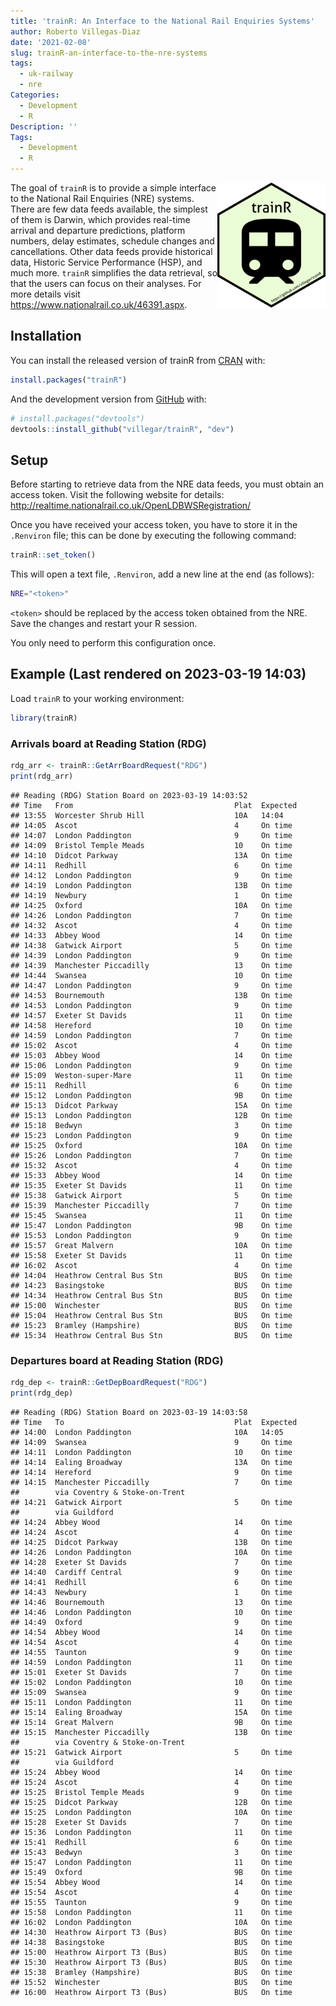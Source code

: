 ```yaml
---
title: 'trainR: An Interface to the National Rail Enquiries Systems'
author: Roberto Villegas-Diaz
date: '2021-02-08'
slug: trainR-an-interface-to-the-nre-systems
tags:
  - uk-railway
  - nre
Categories:
  - Development
  - R
Description: ''
Tags:
  - Development
  - R
---
```


<img src="https://raw.githubusercontent.com/villegar/trainR/main/inst/images/logo.png" alt="logo" align="right" height=200px/>

The goal of `trainR` is to provide a simple interface to the 
National Rail Enquiries (NRE) systems. There are few data feeds 
available, the simplest of them is Darwin, which provides real-time 
arrival and departure predictions, platform numbers, delay estimates, 
schedule changes and cancellations. Other data feeds provide historical 
data, Historic Service Performance (HSP), and much more. `trainR` 
simplifies the data retrieval, so that the users can focus on their 
analyses. For more details visit 
https://www.nationalrail.co.uk/46391.aspx.

## Installation

You can install the released version of trainR from [CRAN](https://CRAN.R-project.org) with:

``` r
install.packages("trainR")
```

And the development version from [GitHub](https://github.com/) with:

``` r
# install.packages("devtools")
devtools::install_github("villegar/trainR", "dev")
```

## Setup
Before starting to retrieve data from the NRE data feeds, you must obtain an access token. 
Visit the following website for details: http://realtime.nationalrail.co.uk/OpenLDBWSRegistration/

Once you have received your access token, you have to store it in the `.Renviron` file; this can be 
done by executing the following command:


```r
trainR::set_token()
```

This will open a text file, `.Renviron`, add a new line at the end (as follows):

```bash
NRE="<token>"
```

`<token>` should be replaced by the access token obtained from the NRE. Save the changes and restart 
your R session.

You only need to perform this configuration once.

## Example (Last rendered on 2023-03-19 14:03)

Load `trainR` to your working environment:

```r
library(trainR)
```

### Arrivals board at Reading Station (RDG)


```r
rdg_arr <- trainR::GetArrBoardRequest("RDG")
print(rdg_arr)
```

```
## Reading (RDG) Station Board on 2023-03-19 14:03:52
## Time   From                                    Plat  Expected
## 13:55  Worcester Shrub Hill                    10A   14:04
## 14:05  Ascot                                   4     On time
## 14:07  London Paddington                       9     On time
## 14:09  Bristol Temple Meads                    10    On time
## 14:10  Didcot Parkway                          13A   On time
## 14:11  Redhill                                 6     On time
## 14:12  London Paddington                       9     On time
## 14:19  London Paddington                       13B   On time
## 14:19  Newbury                                 1     On time
## 14:25  Oxford                                  10A   On time
## 14:26  London Paddington                       7     On time
## 14:32  Ascot                                   4     On time
## 14:33  Abbey Wood                              14    On time
## 14:38  Gatwick Airport                         5     On time
## 14:39  London Paddington                       9     On time
## 14:39  Manchester Piccadilly                   13    On time
## 14:44  Swansea                                 10    On time
## 14:47  London Paddington                       9     On time
## 14:53  Bournemouth                             13B   On time
## 14:53  London Paddington                       9     On time
## 14:57  Exeter St Davids                        11    On time
## 14:58  Hereford                                10    On time
## 14:59  London Paddington                       7     On time
## 15:02  Ascot                                   4     On time
## 15:03  Abbey Wood                              14    On time
## 15:06  London Paddington                       9     On time
## 15:09  Weston-super-Mare                       11    On time
## 15:11  Redhill                                 6     On time
## 15:12  London Paddington                       9B    On time
## 15:13  Didcot Parkway                          15A   On time
## 15:13  London Paddington                       12B   On time
## 15:18  Bedwyn                                  3     On time
## 15:23  London Paddington                       9     On time
## 15:25  Oxford                                  10A   On time
## 15:26  London Paddington                       7     On time
## 15:32  Ascot                                   4     On time
## 15:33  Abbey Wood                              14    On time
## 15:35  Exeter St Davids                        11    On time
## 15:38  Gatwick Airport                         5     On time
## 15:39  Manchester Piccadilly                   7     On time
## 15:45  Swansea                                 11    On time
## 15:47  London Paddington                       9B    On time
## 15:53  London Paddington                       9     On time
## 15:57  Great Malvern                           10A   On time
## 15:58  Exeter St Davids                        11    On time
## 16:02  Ascot                                   4     On time
## 14:04  Heathrow Central Bus Stn                BUS   On time
## 14:23  Basingstoke                             BUS   On time
## 14:34  Heathrow Central Bus Stn                BUS   On time
## 15:00  Winchester                              BUS   On time
## 15:04  Heathrow Central Bus Stn                BUS   On time
## 15:23  Bramley (Hampshire)                     BUS   On time
## 15:34  Heathrow Central Bus Stn                BUS   On time
```

### Departures board at Reading Station (RDG)


```r
rdg_dep <- trainR::GetDepBoardRequest("RDG")
print(rdg_dep)
```

```
## Reading (RDG) Station Board on 2023-03-19 14:03:58
## Time   To                                      Plat  Expected
## 14:00  London Paddington                       10A   14:05
## 14:09  Swansea                                 9     On time
## 14:11  London Paddington                       10    On time
## 14:14  Ealing Broadway                         13A   On time
## 14:14  Hereford                                9     On time
## 14:15  Manchester Piccadilly                   7     On time
##        via Coventry & Stoke-on-Trent           
## 14:21  Gatwick Airport                         5     On time
##        via Guildford                           
## 14:24  Abbey Wood                              14    On time
## 14:24  Ascot                                   4     On time
## 14:25  Didcot Parkway                          13B   On time
## 14:26  London Paddington                       10A   On time
## 14:28  Exeter St Davids                        7     On time
## 14:40  Cardiff Central                         9     On time
## 14:41  Redhill                                 6     On time
## 14:43  Newbury                                 1     On time
## 14:46  Bournemouth                             13    On time
## 14:46  London Paddington                       10    On time
## 14:49  Oxford                                  9     On time
## 14:54  Abbey Wood                              14    On time
## 14:54  Ascot                                   4     On time
## 14:55  Taunton                                 9     On time
## 14:59  London Paddington                       11    On time
## 15:01  Exeter St Davids                        7     On time
## 15:02  London Paddington                       10    On time
## 15:09  Swansea                                 9     On time
## 15:11  London Paddington                       11    On time
## 15:14  Ealing Broadway                         15A   On time
## 15:14  Great Malvern                           9B    On time
## 15:15  Manchester Piccadilly                   13B   On time
##        via Coventry & Stoke-on-Trent           
## 15:21  Gatwick Airport                         5     On time
##        via Guildford                           
## 15:24  Abbey Wood                              14    On time
## 15:24  Ascot                                   4     On time
## 15:25  Bristol Temple Meads                    9     On time
## 15:25  Didcot Parkway                          12B   On time
## 15:25  London Paddington                       10A   On time
## 15:28  Exeter St Davids                        7     On time
## 15:36  London Paddington                       11    On time
## 15:41  Redhill                                 6     On time
## 15:43  Bedwyn                                  3     On time
## 15:47  London Paddington                       11    On time
## 15:49  Oxford                                  9B    On time
## 15:54  Abbey Wood                              14    On time
## 15:54  Ascot                                   4     On time
## 15:55  Taunton                                 9     On time
## 15:58  London Paddington                       11    On time
## 16:02  London Paddington                       10A   On time
## 14:30  Heathrow Airport T3 (Bus)               BUS   On time
## 14:38  Basingstoke                             BUS   On time
## 15:00  Heathrow Airport T3 (Bus)               BUS   On time
## 15:30  Heathrow Airport T3 (Bus)               BUS   On time
## 15:38  Bramley (Hampshire)                     BUS   On time
## 15:52  Winchester                              BUS   On time
## 16:00  Heathrow Airport T3 (Bus)               BUS   On time
```
